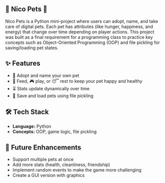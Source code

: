 ## 🐾 Nico Pets 🐾

Nico Pets is a Python mini-project where users can adopt, name, and take care of digital pets. Each pet has attributes (like hunger, happiness, and energy) that change over time depending on player actions.
This project was built as a final requirement for a programming class to practice key concepts such as Object-Oriented Programming (OOP) and file pickling for saving/loading pet states.

## ✨ Features  
- 🐶 Adopt and name your own pet  
- 🍗 Feed, 🎮 play, or 😴 rest to keep your pet happy and healthy  
- ⏳ Stats update dynamically over time  
- 💾 Save and load pets using file pickling  


## 🛠️ Tech Stack  
- **Language:** Python  
- **Concepts:** OOP, game logic, file pickling

## 📌 Future Enhancements
- Support multiple pets at once
- Add more stats (health, cleanliness, friendship)
- Implement random events to make the game more challenging
- Create a GUI version with graphics
